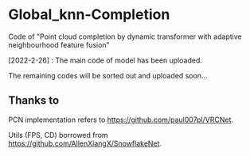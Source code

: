 # Global_knn-Completion
Code of "Point cloud completion by dynamic transformer with adaptive neighbourhood feature fusion"

[2022-2-26] : The main code of model has been uploaded. 

The remaining codes will be sorted out and uploaded soon...

## Thanks to
PCN implementation refers to https://github.com/paul007pl/VRCNet.

Utils (FPS, CD) borrowed from https://github.com/AllenXiangX/SnowflakeNet.
